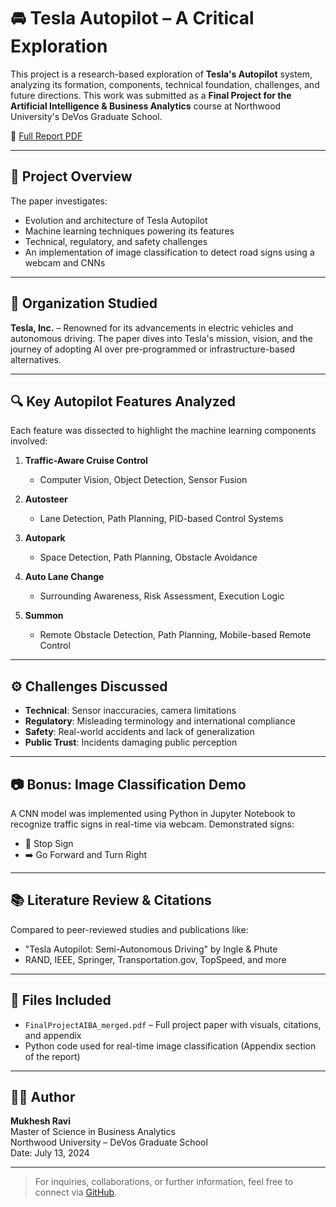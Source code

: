 # 🚘 Tesla Autopilot – A Critical Exploration

This project is a research-based exploration of **Tesla's Autopilot** system, analyzing its formation, components, technical foundation, challenges, and future directions. This work was submitted as a **Final Project for the Artificial Intelligence & Business Analytics** course at Northwood University's DeVos Graduate School.

📄 [Full Report PDF](./FinalProjectAIBA_merged.pdf)

---

## 🧠 Project Overview

The paper investigates:
- Evolution and architecture of Tesla Autopilot
- Machine learning techniques powering its features
- Technical, regulatory, and safety challenges
- An implementation of image classification to detect road signs using a webcam and CNNs

---

## 🏢 Organization Studied

**Tesla, Inc.** – Renowned for its advancements in electric vehicles and autonomous driving. The paper dives into Tesla's mission, vision, and the journey of adopting AI over pre-programmed or infrastructure-based alternatives.

---

## 🔍 Key Autopilot Features Analyzed

Each feature was dissected to highlight the machine learning components involved:

1. **Traffic-Aware Cruise Control**  
   - Computer Vision, Object Detection, Sensor Fusion

2. **Autosteer**  
   - Lane Detection, Path Planning, PID-based Control Systems

3. **Autopark**  
   - Space Detection, Path Planning, Obstacle Avoidance

4. **Auto Lane Change**  
   - Surrounding Awareness, Risk Assessment, Execution Logic

5. **Summon**  
   - Remote Obstacle Detection, Path Planning, Mobile-based Remote Control

---

## ⚙️ Challenges Discussed

- **Technical**: Sensor inaccuracies, camera limitations
- **Regulatory**: Misleading terminology and international compliance
- **Safety**: Real-world accidents and lack of generalization
- **Public Trust**: Incidents damaging public perception

---

## 📷 Bonus: Image Classification Demo

A CNN model was implemented using Python in Jupyter Notebook to recognize traffic signs in real-time via webcam. Demonstrated signs:
- 🛑 Stop Sign
- ➡️ Go Forward and Turn Right

---

## 📚 Literature Review & Citations

Compared to peer-reviewed studies and publications like:
- "Tesla Autopilot: Semi-Autonomous Driving" by Ingle & Phute
- RAND, IEEE, Springer, Transportation.gov, TopSpeed, and more

---

## 📁 Files Included

- `FinalProjectAIBA_merged.pdf` – Full project paper with visuals, citations, and appendix
- Python code used for real-time image classification (Appendix section of the report)

---

## 👨‍💼 Author

**Mukhesh Ravi**  
Master of Science in Business Analytics  
Northwood University – DeVos Graduate School  
Date: July 13, 2024

---

> For inquiries, collaborations, or further information, feel free to connect via [GitHub](https://github.com/Mukhesh19).
